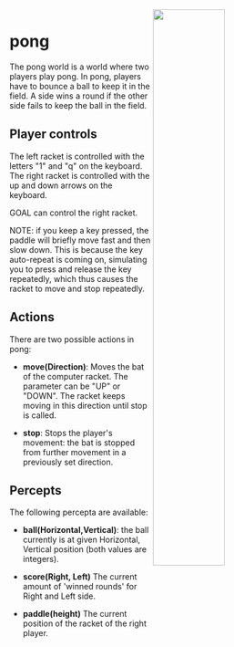 <img align="right" src="pong.png" width="50%"/>

# pong
The pong world is a world where two players play pong. In pong, players have to bounce a ball to keep it in the field. A side wins a round if the other side fails to keep the ball in the field.

## Player controls
The left racket is controlled with the letters "1" and "q" on the keyboard. The right racket is controlled with the up and down arrows on the keyboard. 

GOAL can control the right racket.

NOTE: if you keep a key pressed, the paddle will briefly move fast and then slow down. This is because the key auto-repeat is coming on, simulating you to press and release the key repeatedly, which thus causes the racket to move and stop repeatedly.

## Actions
There are two possible actions in pong:

* **move(Direction)**: Moves the bat of the computer racket. The parameter can be "UP" or "DOWN". The racket keeps moving in this direction until stop is called.

* **stop**: Stops the player's movement: the bat is stopped from further movement in a previously set direction.

## Percepts
The following percepta are available:
* **ball(Horizontal,Vertical)**: the ball currently is at given Horizontal, Vertical position (both values are integers).

* **score(Right, Left)** The current amount of 'winned rounds' for Right and Left side. 

* **paddle(height)** The current position of the racket of the right player.
